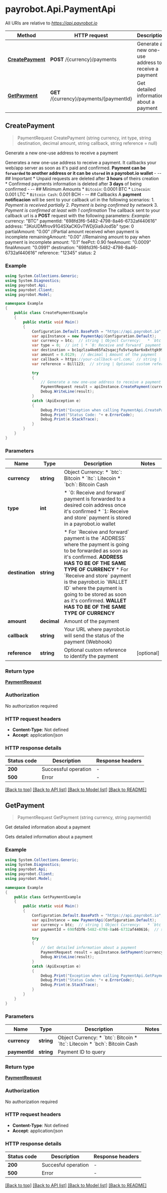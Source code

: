 # payrobot.Api.PaymentApi

All URIs are relative to *https://api.payrobot.io*

Method | HTTP request | Description
------------- | ------------- | -------------
[**CreatePayment**](PaymentApi.md#createpayment) | **POST** /{currency}/payments | Generate a new one-use address to receive a payment
[**GetPayment**](PaymentApi.md#getpayment) | **GET** /{currency}/payments/{paymentId} | Get detailed information about a payment



## CreatePayment

> PaymentRequest CreatePayment (string currency, int type, string destination, decimal amount, string callback, string reference = null)

Generate a new one-use address to receive a payment

Generates a new one-use address to receive a payment. It callbacks your web/app server as soon as it's paid and confirmed.  **Payment can be `forwarded` to another address or it can be `stored` in a payrobot.io wallet**     - -- ## Important    * Unpaid requests are deleted after **3 hours** of theirs creation   * Confirmed payments information is deleted after **3 days** of being confirmed    - -- ## Minimum Amounts     * `Bitcoin`: 0.0001 BTC   * `Litecoin`: 0.001 LTC   * `Bitcoin Cash`: 0.001 BCH    - -- ## Callbacks A **payment notificacion** will be sent to your callback url in the following scenarios:    1. *Payment is received partially*   2. *Payment is being confirmed by network*   3. *Payment is confirmed at least with 1 confirmation*   The callback sent to your callback url is a **POST** request with the following parameters:  *Example:*      currency:         \"BTC\"     paymentId:        \"698fd3f6-5482-4798-8a46-6732af440616\"     address:          \"3KoUDMfrov91G4SXaCKGvTWDjGia9Jod5b\"     type:             0     partialAmount:    \"0.00\"                       //Partial amount received when payment is incomplete     remainingAmount:  \"0.00\"                       //Remaining amount to pay when payment is incomplete     amount:           \"0.1\"     feePct:           0.90     feeAmount:        \"0.0009\"     finalAmount:      \"0.0991\"     destination:      \"698fd3f6-5482-4798-8a46-6732af440616\"     reference:        \"12345\"     status:           2 

### Example

```csharp
using System.Collections.Generic;
using System.Diagnostics;
using payrobot.Api;
using payrobot.Client;
using payrobot.Model;

namespace Example
{
    public class CreatePaymentExample
    {
        public static void Main()
        {
            Configuration.Default.BasePath = "https://api.payrobot.io";
            var apiInstance = new PaymentApi(Configuration.Default);
            var currency = btc;  // string | Object Currency:   * `btc`: Bitcoin   * `ltc`: Litecoin   * `bch`: Bitcoin Cash 
            var type = 0;  // int | * `0: Receive and forward` payment is forwarded to a desired coin address once it's confirmed  * `1: Receive and store` payment is stored in a payrobot.io wallet 
            var destination = bc1qzlza4ke65fa2sqacjfu5vtwy8ar6x8xttgk999;  // string | * For `Receive and forward` payment is the `ADDRESS` where the payment is going to be forwarded as soon as it's confirmed. **ADDRESS HAS TO BE OF THE SAME TYPE OF CURRENCY**  * For `Receive and store` payment is the payrobot.io `WALLET ID` where the payment is going to be stored as soon as it's confirmed. **WALLET HAS TO BE OF THE SAME TYPE OF CURRENCY** 
            var amount = 0.0129;  // decimal | Amount of the payment
            var callback = https://your-callback-url.com;  // string | Your URL where payrobot.io will send the status of the payment (Webhook)
            var reference = Bill123;  // string | Optional custom reference to identify the payment (optional) 

            try
            {
                // Generate a new one-use address to receive a payment
                PaymentRequest result = apiInstance.CreatePayment(currency, type, destination, amount, callback, reference);
                Debug.WriteLine(result);
            }
            catch (ApiException e)
            {
                Debug.Print("Exception when calling PaymentApi.CreatePayment: " + e.Message );
                Debug.Print("Status Code: "+ e.ErrorCode);
                Debug.Print(e.StackTrace);
            }
        }
    }
}
```

### Parameters


Name | Type | Description  | Notes
------------- | ------------- | ------------- | -------------
 **currency** | **string**| Object Currency:   * &#x60;btc&#x60;: Bitcoin   * &#x60;ltc&#x60;: Litecoin   * &#x60;bch&#x60;: Bitcoin Cash  | 
 **type** | **int**| * &#x60;0: Receive and forward&#x60; payment is forwarded to a desired coin address once it&#39;s confirmed  * &#x60;1: Receive and store&#x60; payment is stored in a payrobot.io wallet  | 
 **destination** | **string**| * For &#x60;Receive and forward&#x60; payment is the &#x60;ADDRESS&#x60; where the payment is going to be forwarded as soon as it&#39;s confirmed. **ADDRESS HAS TO BE OF THE SAME TYPE OF CURRENCY**  * For &#x60;Receive and store&#x60; payment is the payrobot.io &#x60;WALLET ID&#x60; where the payment is going to be stored as soon as it&#39;s confirmed. **WALLET HAS TO BE OF THE SAME TYPE OF CURRENCY**  | 
 **amount** | **decimal**| Amount of the payment | 
 **callback** | **string**| Your URL where payrobot.io will send the status of the payment (Webhook) | 
 **reference** | **string**| Optional custom reference to identify the payment | [optional] 

### Return type

[**PaymentRequest**](PaymentRequest.md)

### Authorization

No authorization required

### HTTP request headers

- **Content-Type**: Not defined
- **Accept**: application/json

### HTTP response details
| Status code | Description | Response headers |
|-------------|-------------|------------------|
| **200** | Successful operation |  -  |
| **500** | Error |  -  |

[[Back to top]](#)
[[Back to API list]](../README.md#documentation-for-api-endpoints)
[[Back to Model list]](../README.md#documentation-for-models)
[[Back to README]](../README.md)


## GetPayment

> PaymentRequest GetPayment (string currency, string paymentId)

Get detailed information about a payment

Gets detailed information about a payment

### Example

```csharp
using System.Collections.Generic;
using System.Diagnostics;
using payrobot.Api;
using payrobot.Client;
using payrobot.Model;

namespace Example
{
    public class GetPaymentExample
    {
        public static void Main()
        {
            Configuration.Default.BasePath = "https://api.payrobot.io";
            var apiInstance = new PaymentApi(Configuration.Default);
            var currency = btc;  // string | Object Currency:   * `btc`: Bitcoin   * `ltc`: Litecoin   * `bch`: Bitcoin Cash 
            var paymentId = 698fd3f6-5482-4798-8a46-6732af440616;  // string | Payment ID to query

            try
            {
                // Get detailed information about a payment
                PaymentRequest result = apiInstance.GetPayment(currency, paymentId);
                Debug.WriteLine(result);
            }
            catch (ApiException e)
            {
                Debug.Print("Exception when calling PaymentApi.GetPayment: " + e.Message );
                Debug.Print("Status Code: "+ e.ErrorCode);
                Debug.Print(e.StackTrace);
            }
        }
    }
}
```

### Parameters


Name | Type | Description  | Notes
------------- | ------------- | ------------- | -------------
 **currency** | **string**| Object Currency:   * &#x60;btc&#x60;: Bitcoin   * &#x60;ltc&#x60;: Litecoin   * &#x60;bch&#x60;: Bitcoin Cash  | 
 **paymentId** | **string**| Payment ID to query | 

### Return type

[**PaymentRequest**](PaymentRequest.md)

### Authorization

No authorization required

### HTTP request headers

- **Content-Type**: Not defined
- **Accept**: application/json

### HTTP response details
| Status code | Description | Response headers |
|-------------|-------------|------------------|
| **200** | Succesful operation |  -  |
| **500** | Error |  -  |

[[Back to top]](#)
[[Back to API list]](../README.md#documentation-for-api-endpoints)
[[Back to Model list]](../README.md#documentation-for-models)
[[Back to README]](../README.md)

